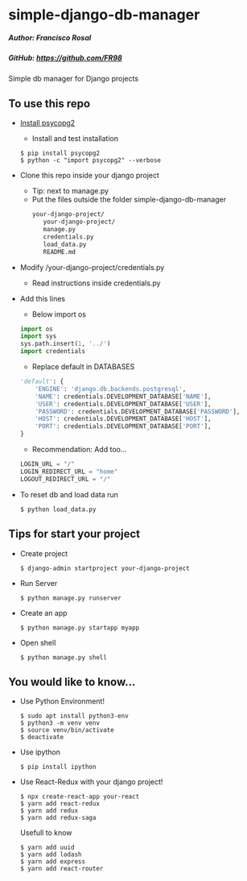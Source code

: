 # simple-django-db-manager

##### Author: Francisco Rosal 
##### GitHub: https://github.com/FR98
Simple db manager for Django projects

## To use this repo

* [Install psycopg2](https://www.psycopg.org/)
    * Install and test installation
  ```shell
  $ pip install psycopg2
  $ python -c "import psycopg2" --verbose
  ```

* Clone this repo inside your django project
    * Tip: next to manage.py
    * Put the files outside the folder simple-django-db-manager
      ```txt
      your-django-project/
         your-django-project/
         manage.py
         credentials.py
         load_data.py
         README.md
      ```

* Modify /your-django-project/credentials.py
   * Read instructions inside credentials.py

* Add this lines
    * Below import os
  ```python
  import os
  import sys
  sys.path.insert(1, '../')
  import credentials
  ```
    * Replace default in DATABASES
  ```python
  'default': {
      'ENGINE': 'django.db.backends.postgresql',
      'NAME': credentials.DEVELOPMENT_DATABASE['NAME'],
      'USER': credentials.DEVELOPMENT_DATABASE['USER'],
      'PASSWORD': credentials.DEVELOPMENT_DATABASE['PASSWORD'],
      'HOST': credentials.DEVELOPMENT_DATABASE['HOST'],
      'PORT': credentials.DEVELOPMENT_DATABASE['PORT'],
  }
  ```
    * Recommendation: Add too...

  ```python
  LOGIN_URL = "/"
  LOGIN_REDIRECT_URL = "home"
  LOGOUT_REDIRECT_URL = "/"
  ```

* To reset db and load data run
  ```shell
  $ python load_data.py
  ```

## Tips for start your project

* Create project
  ```shell
  $ django-admin startproject your-django-project
  ```
* Run Server
  ```shell
  $ python manage.py runserver
  ```
* Create an app
  ```shell
  $ python manage.py startapp myapp
  ```
* Open shell
  ```shell
  $ python manage.py shell
  ```
    
 ## You would like to know...
* Use Python Environment!
  ```shell
  $ sudo apt install python3-env
  $ python3 -m venv venv
  $ source venv/bin/activate
  $ deactivate
  ```

* Use ipython 
  ```shell
  $ pip install ipython
  ```
    
* Use React-Redux with your django project!
  ```shell
  $ npx create-react-app your-react
  $ yarn add react-redux
  $ yarn add redux
  $ yarn add redux-saga
  ```
    
    Usefull to know
  ```shell
  $ yarn add uuid
  $ yarn add lodash
  $ yarn add express
  $ yarn add react-router
  ```
